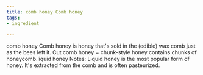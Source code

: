 ```yaml
---
title: comb honey Comb honey
tags:
- ingredient

---
```

comb honey Comb honey is honey that's sold in the (edible) wax comb just as the bees left it. Cut comb honey = chunk-style honey contains chunks of honeycomb.liquid honey Notes: Liquid honey is the most popular form of honey. It's extracted from the comb and is often pasteurized.
